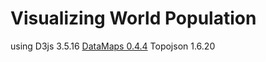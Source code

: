 # Visualizing World Population
using D3js 3.5.16 
[DataMaps 0.4.4](http://datamaps.github.io/) 
Topojson 1.6.20
